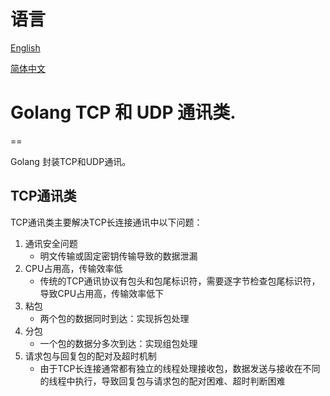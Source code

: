 # 语言 
[English](README.md) 

[简体中文](README.zh_cn.md) 

# Golang TCP 和 UDP 通讯类. 
==

Golang 封装TCP和UDP通讯。 

## TCP通讯类 

TCP通讯类主要解决TCP长连接通讯中以下问题： 

1. 通讯安全问题 
    - 明文传输或固定密钥传输导致的数据泄漏
2. CPU占用高，传输效率低 
    - 传统的TCP通讯协议有包头和包尾标识符，需要逐字节检查包尾标识符，导致CPU占用高，传输效率低下 
3. 粘包 
    - 两个包的数据同时到达：实现拆包处理 
4. 分包 
    - 一个包的数据分多次到达：实现组包处理 
5. 请求包与回复包的配对及超时机制 
    - 由于TCP长连接通常都有独立的线程处理接收包，数据发送与接收在不同的线程中执行，导致回复包与请求包的配对困难、超时判断困难
